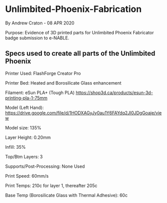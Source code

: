 # Unlimbited-Phoenix-Fabrication
By Andrew Craton - 08 APR 2020

Purpose: Evidence of 3D printed parts for Unlimbited Phoenix Fabricator badge submission to e-NABLE.

Specs used to create all parts of the Unlimbited Phoenix
--------------------------------------------------------
Printer Used: FlashForge Creator Pro

Printer Bed: Heated and Borosilicate Glass enhancement

Filament: eSun PLA+ (Tough PLA) https://shop3d.ca/products/esun-3d-printing-pla-1-75mm

Model (Left Hand): https://drive.google.com/file/d/1HODXAGyJy0au1Y6FAYdq2Jl0JDgGoaje/view

Model size: 135%

Layer Height: 0.20mm

Infill: 35%

Top/Btm Layers: 3

Supports/Post-Processing: None Used

Print Speed: 60mm/s

Print Temps: 210c for layer 1, thereafter 205c

Base Temp (Borosilicate Glass with Thermal Adhesive): 60c



